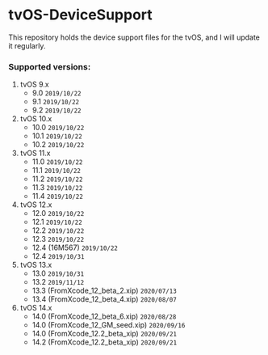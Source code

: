 # tvOS-DeviceSupport
This repository holds the device support files for the tvOS, and I will update it regularly.

### Supported versions:
1. tvOS 9.x
	* 9.0	`2019/10/22`
	* 9.1	`2019/10/22`
	* 9.2	`2019/10/22`
2. tvOS 10.x
	* 10.0	`2019/10/22`
	* 10.1	`2019/10/22`
	* 10.2	`2019/10/22`
3. tvOS 11.x
	* 11.0	`2019/10/22`
	* 11.1	`2019/10/22`
	* 11.2	`2019/10/22`
	* 11.3	`2019/10/22`
	* 11.4	`2019/10/22`
4. tvOS 12.x
	* 12.0	`2019/10/22`
	* 12.1	`2019/10/22`
	* 12.2	`2019/10/22`
	* 12.3	`2019/10/22`
	* 12.4 (16M567)	`2019/10/22`
	* 12.4	`2019/10/31`
5. tvOS 13.x
	* 13.0	`2019/10/31`
	* 13.2	`2019/11/12`
	* 13.3 (FromXcode_12_beta_2.xip) `2020/07/13`
	* 13.4 (FromXcode_12_beta_4.xip) `2020/08/07`
6. tvOS 14.x
	* 14.0 (FromXcode_12_beta_6.xip) `2020/08/28`
	* 14.0 (FromXcode_12_GM_seed.xip) `2020/09/16`
	* 14.0 (FromXcode_12.2_beta_xip) `2020/09/21`
	* 14.2 (FromXcode_12.2_beta_xip) `2020/09/21`

